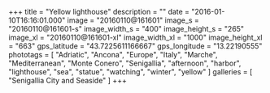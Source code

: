 +++
title = "Yellow lighthouse"
description = ""
date = "2016-01-10T16:16:01.000"
image = "20160110@161601"
image_s = "20160110@161601-s"
image_width_s = "400"
image_height_s = "265"
image_xl = "20160110@161601-xl"
image_width_xl = "1000"
image_height_xl = "663"
gps_latitude = "43.7225611166667"
gps_longitude = "13.22190555"
phototags = [ "Adriatic", "Ancona", "Europe", "Italy", "Marche", "Mediterranean", "Monte Conero", "Senigallia", "afternoon", "harbor", "lighthouse", "sea", "statue", "watching", "winter", "yellow" ]
galleries = [ "Senigallia City and Seaside" ]
+++
